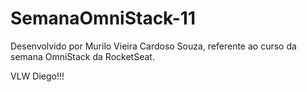 # SemanaOmniStack-11

Desenvolvido por Murilo Vieira Cardoso Souza, referente ao curso da semana OmniStack da RocketSeat.

VLW Diego!!!
